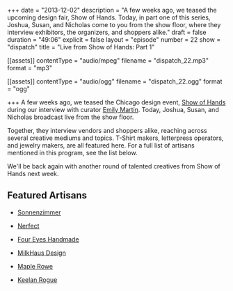 +++
date = "2013-12-02"
description = "A few weeks ago, we teased the upcoming design fair, Show of Hands. Today, in part one of this series, Joshua, Susan, and Nicholas come to you from the show floor, where they interview exhibitors, the organizers, and shoppers alike."
draft = false
duration = "49:06"
explicit = false
layout = "episode"
number = 22
show = "dispatch"
title = "Live from Show of Hands: Part 1"

[[assets]]
  contentType = "audio/mpeg"
  filename = "dispatch_22.mp3"
  format = "mp3"

[[assets]]
  contentType = "audio/ogg"
  filename = "dispatch_22.ogg"
  format = "ogg"

+++
A few weeks ago, we teased the Chicago design event, [Show of Hands](http://showofhandschicago.com) during our interview with curator [Emily Martin](http://nicholaswyoung.com/programs/dispatch/20). Today, Joshua, Susan, and Nicholas broadcast live from the show floor.

Together, they interview vendors and shoppers alike, reaching across several creative mediums and topics. T-Shirt makers, letterpress operators, and jewelry makers, are all featured here. For a full list of artisans mentioned in this program, see the list below.

We'll be back again with another round of talented creatives from Show of Hands next week.

## Featured Artisans

* [Sonnenzimmer](http://www.sonnenzimmer.com)

* [Nerfect](http://www.nerfect.com)

* [Four Eyes Handmade](http://foureyeshandmade.com)

* [MilkHaus Design](http://milkhausdesign.com)

* [Maple Rowe](http://www.maplerowe.com)

* [Keelan Rogue](http://www.keelanrogue.com)